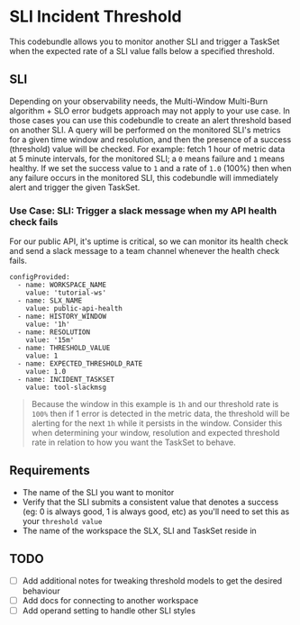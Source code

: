 # SLI Incident Threshold
This codebundle allows you to monitor another SLI and trigger a TaskSet when the expected rate of a SLI value falls below a specified threshold.

## SLI
Depending on your observability needs, the Multi-Window Multi-Burn algorithm + SLO error budgets approach may not apply to your use case. In those cases you can use this codebundle to create an alert threshold based on another SLI. A query will be performed on the monitored SLI's metrics for a given time window and resolution, and then the presence of a success (threshold) value will be checked. For example: fetch 1 hour of metric data at 5 minute intervals, for the monitored SLI; a `0` means failure and `1` means healthy. If we set the success value to `1` and a rate of `1.0` (100%) then when any failure occurs in the monitored SLI, this codebundle will immediately alert and trigger the given TaskSet.

### Use Case: SLI: Trigger a slack message when my API health check fails
For our public API, it's uptime is critical, so we can monitor its health check and send a slack message to a team channel whenever the health check fails.

```
configProvided:
  - name: WORKSPACE_NAME
    value: 'tutorial-ws'
  - name: SLX_NAME
    value: public-api-health
  - name: HISTORY_WINDOW
    value: '1h'
  - name: RESOLUTION
    value: '15m'
  - name: THRESHOLD_VALUE
    value: 1
  - name: EXPECTED_THRESHOLD_RATE
    value: 1.0
  - name: INCIDENT_TASKSET
    value: tool-slackmsg
```
> Because the window in this example is `1h` and our threshold rate is `100%` then if 1 error is detected in the metric data, the threshold will be alerting for the next `1h` while it persists in the window. Consider this when determining your window, resolution and expected threshold rate in relation to how you want the TaskSet to behave.

## Requirements
- The name of the SLI you want to monitor
- Verify that the SLI submits a consistent value that denotes a success (eg: 0 is always good, 1 is always good, etc) as you'll need to set this as your `threshold value`
- The name of the workspace the SLX, SLI and TaskSet reside in

## TODO
- [ ] Add additional notes for tweaking threshold models to get the desired behaviour
- [ ] Add docs for connecting to another workspace
- [ ] Add operand setting to handle other SLI styles
